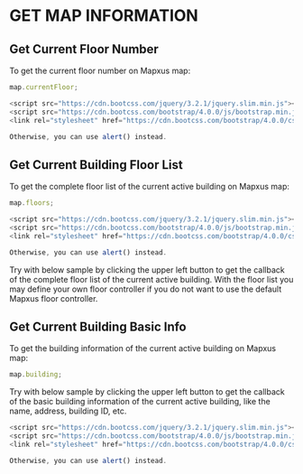 # GET MAP INFORMATION

## Get Current Floor Number

To get the current floor number on Mapxus map:

```js
map.currentFloor;
```

```js
<script src="https://cdn.bootcss.com/jquery/3.2.1/jquery.slim.min.js"></script>
<script src="https://cdn.bootcss.com/bootstrap/4.0.0/js/bootstrap.min.js"></script>
<link rel="stylesheet" href="https://cdn.bootcss.com/bootstrap/4.0.0/css/bootstrap.min.css">

Otherwise, you can use alert() instead.
```

<script async src="//jsfiddle.net/Mapxus/4y5semk0/embed/result,js,css,html/"></script>


## Get Current Building Floor List

To get the complete floor list of the current active building on Mapxus map:

```js
map.floors;
```

```js
<script src="https://cdn.bootcss.com/jquery/3.2.1/jquery.slim.min.js"></script>
<script src="https://cdn.bootcss.com/bootstrap/4.0.0/js/bootstrap.min.js"></script>
<link rel="stylesheet" href="https://cdn.bootcss.com/bootstrap/4.0.0/css/bootstrap.min.css">

Otherwise, you can use alert() instead.
```

Try with below sample by clicking the upper left button to get the callback of the complete floor list of the current active building. With the floor list you may define your own floor controller if you do not want to use the default Mapxus floor controller.

<script async src="//jsfiddle.net/Mapxus/e89yxt4u/embed/result,js,css,html/"></script>


## Get Current Building Basic Info

To get the building information of the current active building on Mapxus map:

```js
map.building;
```

Try with below sample by clicking the upper left button to get the callback of the basic building information of the current active building, like the name, address, building ID, etc.


```js
<script src="https://cdn.bootcss.com/jquery/3.2.1/jquery.slim.min.js"></script>
<script src="https://cdn.bootcss.com/bootstrap/4.0.0/js/bootstrap.min.js"></script>
<link rel="stylesheet" href="https://cdn.bootcss.com/bootstrap/4.0.0/css/bootstrap.min.css">

Otherwise, you can use alert() instead.
```

<script async src="//jsfiddle.net/Mapxus/nqy7zg1o/embed/result,js,css,html/"></script>
